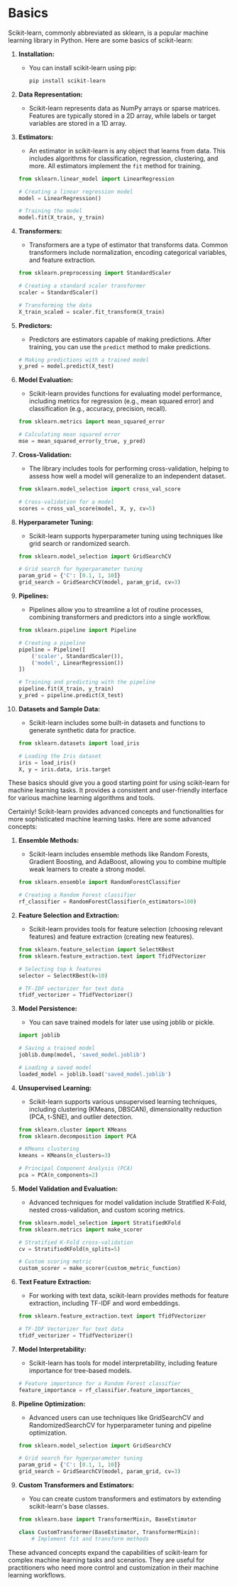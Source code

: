 # Basics
Scikit-learn, commonly abbreviated as sklearn, is a popular machine learning library in Python. Here are some basics of scikit-learn:

1. **Installation:**
   - You can install scikit-learn using pip:
     ```bash
     pip install scikit-learn
     ```

2. **Data Representation:**
   - Scikit-learn represents data as NumPy arrays or sparse matrices. Features are typically stored in a 2D array, while labels or target variables are stored in a 1D array.

3. **Estimators:**
   - An estimator in scikit-learn is any object that learns from data. This includes algorithms for classification, regression, clustering, and more. All estimators implement the `fit` method for training.

   ```python
   from sklearn.linear_model import LinearRegression

   # Creating a linear regression model
   model = LinearRegression()

   # Training the model
   model.fit(X_train, y_train)
   ```

4. **Transformers:**
   - Transformers are a type of estimator that transforms data. Common transformers include normalization, encoding categorical variables, and feature extraction.

   ```python
   from sklearn.preprocessing import StandardScaler

   # Creating a standard scaler transformer
   scaler = StandardScaler()

   # Transforming the data
   X_train_scaled = scaler.fit_transform(X_train)
   ```

5. **Predictors:**
   - Predictors are estimators capable of making predictions. After training, you can use the `predict` method to make predictions.

   ```python
   # Making predictions with a trained model
   y_pred = model.predict(X_test)
   ```

6. **Model Evaluation:**
   - Scikit-learn provides functions for evaluating model performance, including metrics for regression (e.g., mean squared error) and classification (e.g., accuracy, precision, recall).

   ```python
   from sklearn.metrics import mean_squared_error

   # Calculating mean squared error
   mse = mean_squared_error(y_true, y_pred)
   ```

7. **Cross-Validation:**
   - The library includes tools for performing cross-validation, helping to assess how well a model will generalize to an independent dataset.

   ```python
   from sklearn.model_selection import cross_val_score

   # Cross-validation for a model
   scores = cross_val_score(model, X, y, cv=5)
   ```

8. **Hyperparameter Tuning:**
   - Scikit-learn supports hyperparameter tuning using techniques like grid search or randomized search.

   ```python
   from sklearn.model_selection import GridSearchCV

   # Grid search for hyperparameter tuning
   param_grid = {'C': [0.1, 1, 10]}
   grid_search = GridSearchCV(model, param_grid, cv=3)
   ```

9. **Pipelines:**
   - Pipelines allow you to streamline a lot of routine processes, combining transformers and predictors into a single workflow.

   ```python
   from sklearn.pipeline import Pipeline

   # Creating a pipeline
   pipeline = Pipeline([
       ('scaler', StandardScaler()),
       ('model', LinearRegression())
   ])

   # Training and predicting with the pipeline
   pipeline.fit(X_train, y_train)
   y_pred = pipeline.predict(X_test)
   ```

10. **Datasets and Sample Data:**
    - Scikit-learn includes some built-in datasets and functions to generate synthetic data for practice.

    ```python
    from sklearn.datasets import load_iris

    # Loading the Iris dataset
    iris = load_iris()
    X, y = iris.data, iris.target
    ```

These basics should give you a good starting point for using scikit-learn for machine learning tasks. It provides a consistent and user-friendly interface for various machine learning algorithms and tools.

Certainly! Scikit-learn provides advanced concepts and functionalities for more sophisticated machine learning tasks. Here are some advanced concepts:

1. **Ensemble Methods:**
   - Scikit-learn includes ensemble methods like Random Forests, Gradient Boosting, and AdaBoost, allowing you to combine multiple weak learners to create a strong model.

   ```python
   from sklearn.ensemble import RandomForestClassifier

   # Creating a Random Forest classifier
   rf_classifier = RandomForestClassifier(n_estimators=100)
   ```

2. **Feature Selection and Extraction:**
   - Scikit-learn provides tools for feature selection (choosing relevant features) and feature extraction (creating new features).

   ```python
   from sklearn.feature_selection import SelectKBest
   from sklearn.feature_extraction.text import TfidfVectorizer

   # Selecting top k features
   selector = SelectKBest(k=10)

   # TF-IDF vectorizer for text data
   tfidf_vectorizer = TfidfVectorizer()
   ```

3. **Model Persistence:**
   - You can save trained models for later use using joblib or pickle.

   ```python
   import joblib

   # Saving a trained model
   joblib.dump(model, 'saved_model.joblib')

   # Loading a saved model
   loaded_model = joblib.load('saved_model.joblib')
   ```

4. **Unsupervised Learning:**
   - Scikit-learn supports various unsupervised learning techniques, including clustering (KMeans, DBSCAN), dimensionality reduction (PCA, t-SNE), and outlier detection.

   ```python
   from sklearn.cluster import KMeans
   from sklearn.decomposition import PCA

   # KMeans clustering
   kmeans = KMeans(n_clusters=3)

   # Principal Component Analysis (PCA)
   pca = PCA(n_components=2)
   ```

5. **Model Validation and Evaluation:**
   - Advanced techniques for model validation include Stratified K-Fold, nested cross-validation, and custom scoring metrics.

   ```python
   from sklearn.model_selection import StratifiedKFold
   from sklearn.metrics import make_scorer

   # Stratified K-Fold cross-validation
   cv = StratifiedKFold(n_splits=5)

   # Custom scoring metric
   custom_scorer = make_scorer(custom_metric_function)
   ```

6. **Text Feature Extraction:**
   - For working with text data, scikit-learn provides methods for feature extraction, including TF-IDF and word embeddings.

   ```python
   from sklearn.feature_extraction.text import TfidfVectorizer

   # TF-IDF Vectorizer for text data
   tfidf_vectorizer = TfidfVectorizer()
   ```

7. **Model Interpretability:**
   - Scikit-learn has tools for model interpretability, including feature importance for tree-based models.

   ```python
   # Feature importance for a Random Forest classifier
   feature_importance = rf_classifier.feature_importances_
   ```

8. **Pipeline Optimization:**
   - Advanced users can use techniques like GridSearchCV and RandomizedSearchCV for hyperparameter tuning and pipeline optimization.

   ```python
   from sklearn.model_selection import GridSearchCV

   # Grid search for hyperparameter tuning
   param_grid = {'C': [0.1, 1, 10]}
   grid_search = GridSearchCV(model, param_grid, cv=3)
   ```

9. **Custom Transformers and Estimators:**
   - You can create custom transformers and estimators by extending scikit-learn's base classes.

   ```python
   from sklearn.base import TransformerMixin, BaseEstimator

   class CustomTransformer(BaseEstimator, TransformerMixin):
       # Implement fit and transform methods
   ```

These advanced concepts expand the capabilities of scikit-learn for complex machine learning tasks and scenarios. They are useful for practitioners who need more control and customization in their machine learning workflows.
